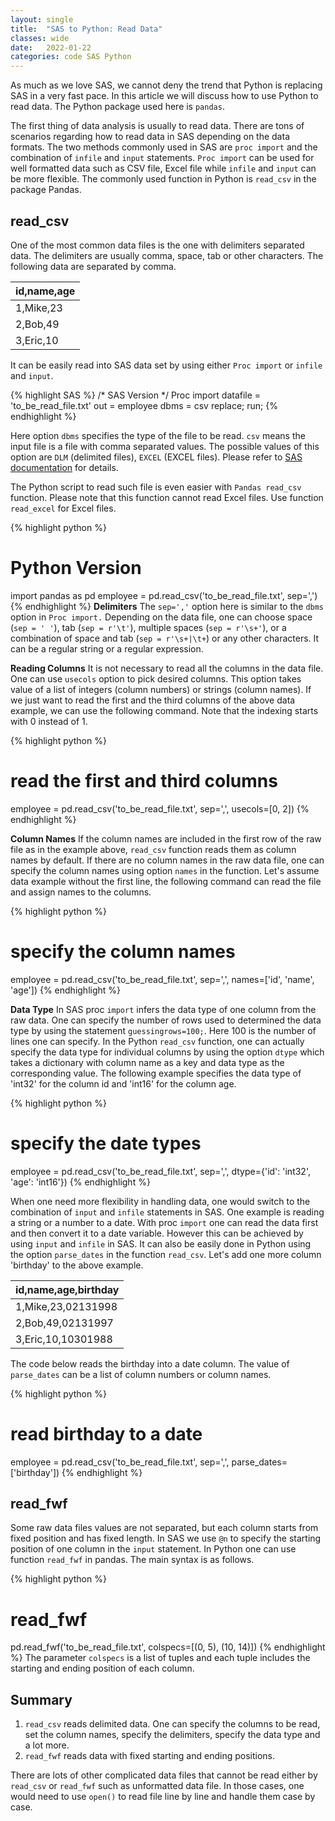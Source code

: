 ```yaml
---
layout: single
title:  "SAS to Python: Read Data"
classes: wide
date:   2022-01-22
categories: code SAS Python
---
```


As much as we love SAS, we cannot deny the trend that Python is replacing SAS in a very fast pace. In this article we will discuss how to use Python to read data. The Python package used here is `pandas`. 

The first thing of data analysis is usually to read data. There are tons of scenarios regarding how to read data in SAS depending on the data formats. The two methods commonly used in SAS are `proc import` and the combination of `infile` and `input` statements. `Proc import` can be used for well formatted data such as CSV file, Excel file while `infile` and `input` can be more flexible. The commonly used function in Python is `read_csv` in the package Pandas.

## read_csv
One of the most common data files is the one with delimiters separated data. The delimiters are usually comma, space, tab or other characters. The following data are separated by comma. 

|id,name,age|
|---------|
|1,Mike,23|
|2,Bob,49|
|3,Eric,10|

It can be easily read into SAS data set by using either `Proc import` or `infile` and `input`.

{% highlight SAS %}
/* SAS Version */
Proc import datafile = 'to_be_read_file.txt' 
    out = employee
    dbms = csv
    replace;
run;
{% endhighlight %}

Here option `dbms` specifies the type of the file to be read. `csv` means the input file is a file with comma separated values. The possible values of this option are `DLM` (delimited files), `EXCEL` (EXCEL files). Please refer to [SAS documentation](https://documentation.sas.com/doc/en/pgmsascdc/9.4_3.5/acpcref/p0jf3o1i67m044n1j0kz51ifhpvs.htm) for details.

The Python script to read such file is even easier with `Pandas read_csv` function. Please note that this function cannot read Excel files. Use function `read_excel` for Excel files.

{% highlight python %}
# Python Version
import pandas as pd
employee = pd.read_csv('to_be_read_file.txt', sep=',')
{% endhighlight %}
**Delimiters** The `sep=','` option here is similar to the `dbms` option in `Proc import.` Depending on the data file, one can choose space (`sep = ' '`), tab (`sep = r'\t'`), multiple spaces (`sep = r'\s+'`), or a combination of space and tab (`sep = r'\s+|\t+`) or any other characters. It can be a regular string or a regular expression.

**Reading Columns** It is not necessary to read all the columns in the data file. One can use `usecols` option to pick desired columns. This option takes value of a list of integers (column numbers) or strings (column names). If we just want to read the first and the third columns of the above data example, we can use the following command. Note that the indexing starts with 0 instead of 1. 

{% highlight python %}
# read the first and third columns
employee = pd.read_csv('to_be_read_file.txt', sep=',', usecols=[0, 2])
{% endhighlight %}

**Column Names** If the column names are included in the first row of the raw file as in the example above, `read_csv` function reads them as column names by default. If there are no column names in the raw data file, one can specify the column names using option `names` in the function. Let's assume data example without the first line, the following command can read the file and assign names to the columns.

{% highlight python %}
# specify the column names
employee = pd.read_csv('to_be_read_file.txt', sep=',', names=['id', 'name', 'age'])
{% endhighlight %}

**Data Type** In SAS proc `import` infers the data type of one column from the raw data. One can specify the number of rows used to determined the data type by using the statement `guessingrows=100;`. Here 100 is the number of lines one can specify. In the Python `read_csv` function, one can actually specify the data type for individual columns by using the option `dtype` which takes a dictionary with column name as a key and data type as the corresponding value. The following example specifies the data type of 'int32' for the column id and 'int16' for the column age.

{% highlight python %}
# specify the date types
employee = pd.read_csv('to_be_read_file.txt', sep=',', dtype={'id': 'int32', 'age': 'int16'})
{% endhighlight %}

When one need more flexibility in handling data, one would switch to the combination of `input` and `infile` statements in SAS. One example is reading a string or a number to a date. With proc `import` one can read the data first and then convert it to a date variable. However this can be achieved by using `input` and `infile` in SAS. It can also be easily done in Python using the option `parse_dates` in the function `read_csv`. Let's add one more column 'birthday' to the above example.

|id,name,age,birthday|
|------------|
|1,Mike,23,02131998|
|2,Bob,49,02131997|
|3,Eric,10,10301988|

The code below reads the birthday into a date column. The value of `parse_dates` can be a list of column numbers or column names.

{% highlight python %}
# read birthday to a date
employee = pd.read_csv('to_be_read_file.txt', sep=',', parse_dates=['birthday'])
{% endhighlight %}
## read_fwf
Some raw data files values are not separated, but each column starts from fixed position and has fixed length. In SAS we use `@n` to specify the starting position of one column in the `input` statement. In Python one can use function `read_fwf` in pandas. The main syntax is as follows.

{% highlight python %}
# read_fwf
pd.read_fwf('to_be_read_file.txt', colspecs=[(0, 5), (10, 14)])
{% endhighlight %}
The parameter `colspecs` is a list of tuples and each tuple includes the starting and ending position of each column.

## Summary
1. `read_csv` reads delimited data. One can specify the columns to be read, set the column names, specify the delimiters, specify the data type and a lot more.
2. `read_fwf` reads data with fixed starting and ending positions.

There are lots of other complicated data files that cannot be read either by `read_csv` or `read_fwf` such as unformatted data file. In those cases, one would need to use `open()` to read file line by line and handle them case by case.
